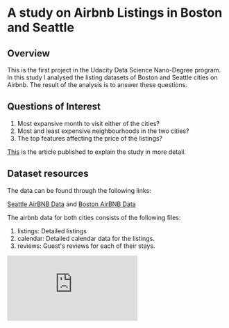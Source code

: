 <h1>A study on Airbnb Listings in Boston and Seattle</h1>
<h2>Overview</h2>
This is the first project in the Udacity Data Science Nano-Degree program. In this study I analysed the listing datasets of Boston and Seattle cities on Airbnb. The result of the analysis is to answer these questions.
<h2>Questions of Interest</h2>
<ol>
<li>Most expansive month to visit either of the cities?</li>
<li>Most and least expensive neighbourhoods in the two cities?</li>
<li>The top features affecting the price of the listings?</li>
</ol>

[This](https://medium.com/@sh.sheikhakbari/a-study-on-airbnb-listings-in-boston-and-seattle-a22a31f9209d) is the article published to explain the study in more detail.
<h2>Dataset resources</h2>
<p>The data can be found through the following links:</p>

[Seattle AirBNB Data](https://www.kaggle.com/airbnb/seattle/data)
and
[Boston AirBNB Data](https://www.kaggle.com/airbnb/seattle/data)
<p>The airbnb data for both cities consists of the following files:</p>
<ol>
<li>listings: Detailed listings</li>
<li>calendar: Detailed calendar data for the listings.</li>
<li>reviews: Guest's reviews for each of their stays.</li>
</ol>




![Certificate.pdf](https://github.com/Shayan-ShA/Boston_vs_Seattle_Airbnb_Study-Udacity_DataScience/blob/master/Certificate.pdf)
